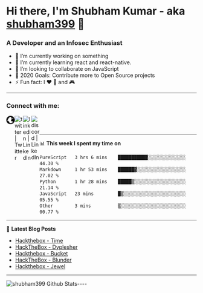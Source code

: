 # Hi there, I'm Shubham Kumar - aka [shubham399][website] 👋

### A Developer and an Infosec Enthusiast

- 🔭 I’m currently working on something
- 🌱 I’m currently learning react and react-native. 
- 👯 I’m looking to collaborate on JavaScript
- 🥅 2020 Goals: Contribute more to Open Source projects
- ⚡ Fun fact: I ❤️ 🐶 and 🎮


---
### Connect with me:

[<img align="left" alt="Website" width="22px" src="https://raw.githubusercontent.com/iconic/open-iconic/master/svg/globe.svg" />][website]
[<img align="left" alt="twitter | Twitter" width="22px" src="https://cdn.jsdelivr.net/npm/simple-icons@v3/icons/twitter.svg" />][twitter]
[<img align="left" alt="linkedin | LinkedIn" width="22px" src="https://cdn.jsdelivr.net/npm/simple-icons@v3/icons/linkedin.svg" />][linkedin]
[<img align="left" alt="discord | LinkedIn" width="22px" src="https://cdn.jsdelivr.net/npm/simple-icons@v3/icons/discord.svg" />][discord]


<br />
<br />

---
📊 **This week I spent my time on**
<!--START_SECTION:waka-->
```text
PureScript   3 hrs 6 mins    ███████████░░░░░░░░░░░░░░   44.30 % 
Markdown     1 hr 53 mins    ██████▓░░░░░░░░░░░░░░░░░░   27.02 % 
Python       1 hr 28 mins    █████▒░░░░░░░░░░░░░░░░░░░   21.14 % 
JavaScript   23 mins         █▒░░░░░░░░░░░░░░░░░░░░░░░   05.55 % 
Other        3 mins          ▒░░░░░░░░░░░░░░░░░░░░░░░░   00.77 % 
```
<!--END_SECTION:waka-->

---
📕 **Latest Blog Posts**
<!-- BLOG-POST-LIST:START -->
- [Hackthebox - Time](https://www.shubhkumar.in/htb/time/)
- [HackTheBox - Dyplesher](https://www.shubhkumar.in/htb/dyplesher/)
- [Hackthebox - Bucket](https://www.shubhkumar.in/htb/bucket/)
- [HackTheBox - Blunder](https://www.shubhkumar.in/htb/blunder/)
- [Hackthebox - Jewel](https://www.shubhkumar.in/htb/jewel/)
<!-- BLOG-POST-LIST:END -->
---

<img align="left" alt="shubham399 Github Stats" src="https://github-readme-stats.vercel.app/api?username=shubham399&show_icons=true&hide_border=true&count_private=true" />
----

[website]:  https://shubhkumar.in/about/
[twitter]:  https://twitter.com/shubhkumar01/
[linkedin]: https://www.linkedin.com/in/shubham399/
[discord]:  https://discordapp.com/users/397613413301354497
